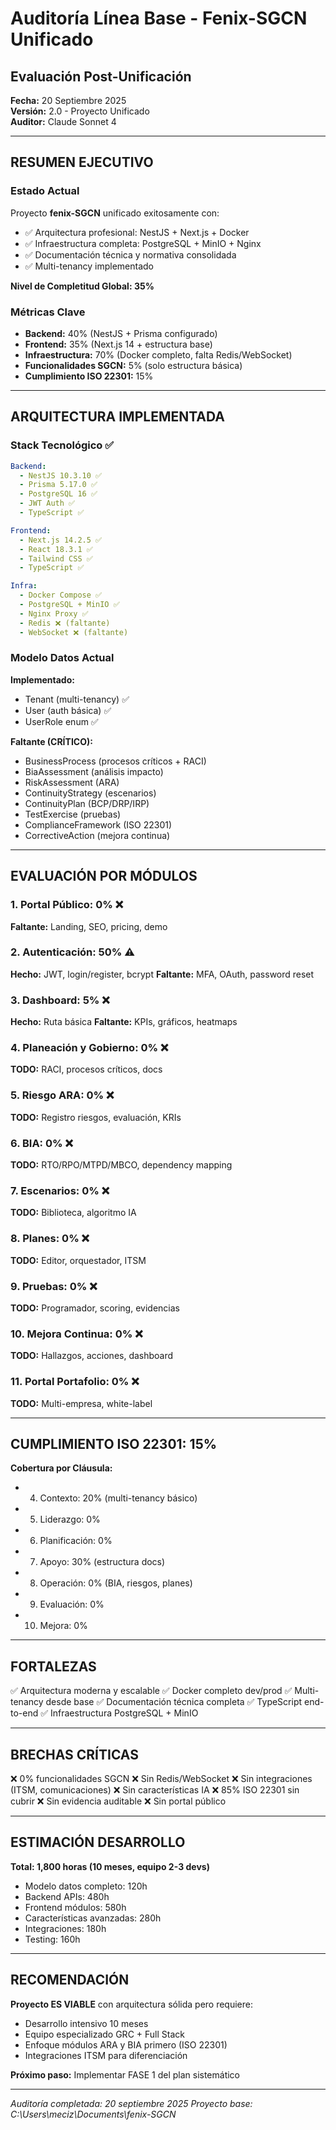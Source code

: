 # Auditoría Línea Base - Fenix-SGCN Unificado
## Evaluación Post-Unificación

**Fecha:** 20 Septiembre 2025  
**Versión:** 2.0 - Proyecto Unificado  
**Auditor:** Claude Sonnet 4

---

## RESUMEN EJECUTIVO

### Estado Actual
Proyecto **fenix-SGCN** unificado exitosamente con:
- ✅ Arquitectura profesional: NestJS + Next.js + Docker
- ✅ Infraestructura completa: PostgreSQL + MinIO + Nginx
- ✅ Documentación técnica y normativa consolidada
- ✅ Multi-tenancy implementado

**Nivel de Completitud Global: 35%**

### Métricas Clave
- **Backend:** 40% (NestJS + Prisma configurado)
- **Frontend:** 35% (Next.js 14 + estructura base)
- **Infraestructura:** 70% (Docker completo, falta Redis/WebSocket)
- **Funcionalidades SGCN:** 5% (solo estructura básica)
- **Cumplimiento ISO 22301:** 15%

---

## ARQUITECTURA IMPLEMENTADA

### Stack Tecnológico ✅
```yaml
Backend:
  - NestJS 10.3.10 ✅
  - Prisma 5.17.0 ✅
  - PostgreSQL 16 ✅
  - JWT Auth ✅
  - TypeScript ✅

Frontend:
  - Next.js 14.2.5 ✅
  - React 18.3.1 ✅
  - Tailwind CSS ✅
  - TypeScript ✅

Infra:
  - Docker Compose ✅
  - PostgreSQL + MinIO ✅
  - Nginx Proxy ✅
  - Redis ❌ (faltante)
  - WebSocket ❌ (faltante)
```

### Modelo Datos Actual
**Implementado:**
- Tenant (multi-tenancy) ✅
- User (auth básica) ✅
- UserRole enum ✅

**Faltante (CRÍTICO):**
- BusinessProcess (procesos críticos + RACI)
- BiaAssessment (análisis impacto)
- RiskAssessment (ARA)
- ContinuityStrategy (escenarios)
- ContinuityPlan (BCP/DRP/IRP)
- TestExercise (pruebas)
- ComplianceFramework (ISO 22301)
- CorrectiveAction (mejora continua)

---

## EVALUACIÓN POR MÓDULOS

### 1. Portal Público: 0% ❌
**Faltante:** Landing, SEO, pricing, demo

### 2. Autenticación: 50% ⚠️
**Hecho:** JWT, login/register, bcrypt
**Faltante:** MFA, OAuth, password reset

### 3. Dashboard: 5% ❌
**Hecho:** Ruta básica
**Faltante:** KPIs, gráficos, heatmaps

### 4. Planeación y Gobierno: 0% ❌
**TODO:** RACI, procesos críticos, docs

### 5. Riesgo ARA: 0% ❌
**TODO:** Registro riesgos, evaluación, KRIs

### 6. BIA: 0% ❌
**TODO:** RTO/RPO/MTPD/MBCO, dependency mapping

### 7. Escenarios: 0% ❌
**TODO:** Biblioteca, algoritmo IA

### 8. Planes: 0% ❌
**TODO:** Editor, orquestador, ITSM

### 9. Pruebas: 0% ❌
**TODO:** Programador, scoring, evidencias

### 10. Mejora Continua: 0% ❌
**TODO:** Hallazgos, acciones, dashboard

### 11. Portal Portafolio: 0% ❌
**TODO:** Multi-empresa, white-label

---

## CUMPLIMIENTO ISO 22301: 15%

**Cobertura por Cláusula:**
- 4. Contexto: 20% (multi-tenancy básico)
- 5. Liderazgo: 0%
- 6. Planificación: 0%
- 7. Apoyo: 30% (estructura docs)
- 8. Operación: 0% (BIA, riesgos, planes)
- 9. Evaluación: 0%
- 10. Mejora: 0%

---

## FORTALEZAS

✅ Arquitectura moderna y escalable
✅ Docker completo dev/prod
✅ Multi-tenancy desde base
✅ Documentación técnica completa
✅ TypeScript end-to-end
✅ Infraestructura PostgreSQL + MinIO

---

## BRECHAS CRÍTICAS

❌ 0% funcionalidades SGCN
❌ Sin Redis/WebSocket
❌ Sin integraciones (ITSM, comunicaciones)
❌ Sin características IA
❌ 85% ISO 22301 sin cubrir
❌ Sin evidencia auditable
❌ Sin portal público

---

## ESTIMACIÓN DESARROLLO

**Total: 1,800 horas (10 meses, equipo 2-3 devs)**

- Modelo datos completo: 120h
- Backend APIs: 480h
- Frontend módulos: 580h
- Características avanzadas: 280h
- Integraciones: 180h
- Testing: 160h

---

## RECOMENDACIÓN

**Proyecto ES VIABLE** con arquitectura sólida pero requiere:
- Desarrollo intensivo 10 meses
- Equipo especializado GRC + Full Stack
- Enfoque módulos ARA y BIA primero (ISO 22301)
- Integraciones ITSM para diferenciación

**Próximo paso:** Implementar FASE 1 del plan sistemático

---

*Auditoría completada: 20 septiembre 2025*
*Proyecto base: C:\Users\meciz\Documents\fenix-SGCN*
